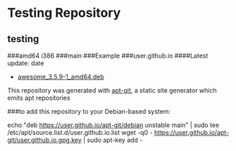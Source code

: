 Testing Repository
============
testing
------------
###amd64 i386
###main
###Example
###user.github.io
####Latest update: date


  * [awesome_3.5.9-1_amd64.deb ](user.github.io/info/awesome_3.5.9-1_amd64.deb.html) 


This repository was generated with [apt-git](https://cmotc.github.io/apt-git), a static site
generator which emits apt repositories

###to add this repository to your Debian-based system:

echo "deb https://user.github.io/apt-git/debian unstable main" | sudo tee /etc/apt/source.list.d/user.github.io.list
wget -q0 - https://user.github.io/apt-git/user.github.io.gpg.key | sudo apt-key add -

